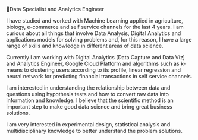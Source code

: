 🔭Data Specialist and Analytics Engineer

I have studied and worked with Machine Learning applied in agriculture, biology, e-commerce and self service channels for the last 4 years. I am curious about all things that involve Data Analysis, Digital Analytics and applications models for solving problems and, for this reason, I have a large range of skills and knowledge in different areas of data science. 

Currently I am working with Digital Analytics (Data Capture and Data Viz) and Analytics Engineer, Google Cloud Platform and algorithms such as k-means to clustering users according to its profile, linear regression and neural network for predicting financial transactions in self service channels. 

I am interested in understanding the relationship between data and questions using hypothesis tests and how to convert raw data into information and knowledge. 
I believe that the scientific method is an important step to make good data science and bring great business solutions.

I am very interested in experimental design, statistical analysis and multidisciplinary knowledge to better understand the problem solutions.

<!--
**salasouza/salasouza** is a ✨ _special_ ✨ repository because its `README.md` (this file) appears on your GitHub profile.

Here are some ideas to get you started:

- 🔭 I’m currently working on ...
- 🌱 I’m currently learning ...
- 👯 I’m looking to collaborate on ...
- 🤔 I’m looking for help with ...
- 💬 Ask me about ...
- 📫 How to reach me: ...
- 😄 Pronouns: ...
- ⚡ Fun fact: ...
-->
